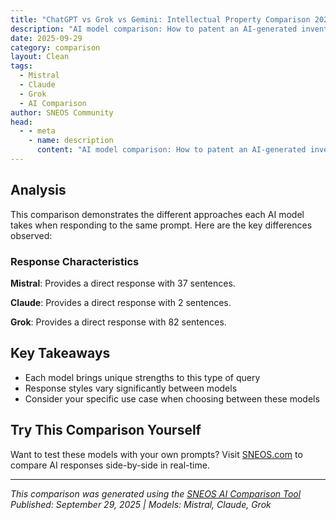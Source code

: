 ```yaml
---
title: "ChatGPT vs Grok vs Gemini: Intellectual Property Comparison 2025"
description: "AI model comparison: How to patent an AI-generated invention - who owns the rights?..."
date: 2025-09-29
category: comparison
layout: Clean
tags:
  - Mistral
  - Claude
  - Grok
  - AI Comparison
author: SNEOS Community
head:
  - - meta
    - name: description
      content: "AI model comparison: How to patent an AI-generated invention - who owns the rights?..."
---
```


<ChatComparison
  title="ChatGPT vs Grok vs Gemini: Intellectual Property Comparison 2025"
  prompt="How to patent an AI-generated invention - who owns the rights?"
  :responses='{
    "Mistral": "Patenting an AI-generated invention involves several complex legal and ethical considerations. As of now, patent laws in most jurisdictions do not explicitly address AI-generated inventions, and the ownership of rights can be ambiguous. Here are some key points to consider:\n\n### 1. **Identifying the Inventor**\n- **Human Inventorship**: Traditionally, patent laws require that inventors be human beings. This means that the AI itself cannot be listed as the inventor. Instead, the person or entity that developed or used the AI to generate the invention would typically be considered the inventor.\n- **AI as Inventor**: There have been attempts to list AI as the inventor, but these have generally been rejected by patent offices. For example, the European Patent Office (EPO) and the United States Patent and Trademark Office (USPTO) have both rejected applications where AI was listed as the inventor.\n\n### 2. **Ownership of Rights**\n- **Employer or Developer**: If the AI was developed by a company, the company would typically own the rights to any inventions generated by the AI, similar to how an employer owns the rights to inventions made by employees within the scope of their employment.\n- **Contracts and Agreements**: It\u0027s crucial to have clear contracts and agreements in place that specify ownership of any AI-generated inventions. This can help avoid disputes and ensure that all parties understand their rights and responsibilities.\n\n### 3. **Patent Application Process**\n- **Disclosure Requirements**: When filing a patent application, you need to disclose the true inventor(s). If the AI played a significant role, this should be clearly documented, but the human(s) involved in the process should be listed as the inventors.\n- **Novelty and Non-Obviousness**: The invention must meet the standard criteria for patentability, including novelty, non-obviousness, and utility. The fact that the invention was generated by AI does not change these requirements.\n\n### 4. **Legal and Ethical Considerations**\n- **Ethical Issues**: There are ethical considerations regarding the attribution of inventorship to AI. Some argue that AI should be recognized as an inventor to encourage innovation and transparency.\n- **Legal Precedents**: The legal landscape is evolving, and there may be future changes in patent laws to accommodate AI-generated inventions. Keeping up with legal developments and precedents is essential.\n\n### 5. **International Variations**\n- **Jurisdictional Differences**: Different countries have different patent laws and interpretations regarding AI-generated inventions. It\u0027s important to consult with patent attorneys who are familiar with the laws in the jurisdictions where you plan to seek patent protection.\n\n### Steps to Patent an AI-Generated Invention\n1. **Document the Invention Process**: Clearly document the role of the AI and the human(s) involved in the invention process.\n2. **Consult a Patent Attorney**: Work with a patent attorney who has experience in AI and intellectual property law.\n3. **Prepare the Patent Application**: Ensure that the application meets all legal requirements and clearly describes the invention.\n4. **File the Application**: Submit the patent application to the relevant patent office(s).\n5. **Monitor Legal Developments**: Stay informed about any changes in patent laws that could affect AI-generated inventions.\n\n### Conclusion\nPatenting an AI-generated invention is a complex process that requires careful consideration of legal, ethical, and practical issues. Working with a knowledgeable patent attorney and staying informed about legal developments can help navigate these challenges effectively.",
    "Claude": "Invalid API source. Please specify \u0027openai\u0027, \u0027anthropic\u0027, \u0027gemini\u0027, \u0027gemini-grounding\u0027, \u0027deepseek\u0027, \u0027grok\u0027, \u0027grok-live\u0027, or \u0027mistral\u0027.",
    "Grok": "Patenting an AI-generated invention is a complex and evolving area of intellectual property (IP) law, as traditional patent frameworks were designed with human inventors in mind. The question of ownership and whether an AI can be considered an inventor is still being debated in courts and patent offices worldwide. Below, I\u0027ll outline the key considerations and steps for patenting an AI-generated invention, focusing on current legal perspectives in major jurisdictions like the United States, Europe, and others.\n\n### 1. **Can an AI Be an Inventor?**\n   - **Current Legal Consensus**: In most jurisdictions, an AI cannot be listed as an inventor on a patent. Patent laws typically require a human inventor, as inventorship is tied to concepts like \u0022conception\u0022 (the mental act of creating the idea), which courts and patent offices argue cannot be attributed to a machine.\n     - **United States**: The U.S. Patent and Trademark Office (USPTO) and federal courts (e.g., in the case of *Thaler v. Vidal*, 2022) have ruled that only a natural person can be an inventor. AI systems like DABUS (an AI system central to several test cases) cannot be named as inventors.\n     - **Europe**: The European Patent Office (EPO) similarly rejected applications listing AI as an inventor, stating that under the European Patent Convention (EPC), inventors must be human.\n     - **Other Jurisdictions**: Some countries, like South Africa and Australia (initially), have allowed AI to be listed as an inventor in certain cases, but these are exceptions and often under appeal or reconsideration (e.g., Australia later reversed its stance in favor of requiring a human inventor).\n   - **Implication**: If an AI generates an invention, a human must typically be identified as the inventor\u2014often the person who developed the AI, directed its use, or contributed to the invention\u0027s conception.\n\n### 2. **Who Owns the Rights to an AI-Generated Invention?**\nOwnership of a patent for an AI-generated invention generally depends on the relationship between the AI developer, the user, and any relevant employment or contractual agreements. Key considerations include:\n   - **Human Contributions**: Courts and patent offices often look for a human who made a significant intellectual contribution to the invention. This could be:\n     - The developer of the AI system.\n     - The person who defined the problem the AI was tasked to solve.\n     - The person who selected or refined the AI\u0027s output for practical application.\n   - **Employment/Contracts**: If the AI was developed or used within the context of employment, the employer may own the rights to any resulting invention under \u0022work-for-hire\u0022 or similar doctrines, depending on local laws and contracts.\n   - **AI Ownership**: If you own the AI system or have a licensing agreement, ownership of the invention may depend on the terms of use. For instance, if you use a third-party AI platform (like OpenAI\u2019s tools), the platform\u2019s terms of service may address IP ownership.\n   - **Practical Outcome**: In most cases, the human or entity that owns or operates the AI, or the human who directed the AI\u2019s work, will be considered the owner or assignee of the patent rights, provided a human is listed as the inventor.\n\n### 3. **Steps to Patent an AI-Generated Invention**\nThe process of patenting an AI-generated invention follows the standard patent application process, with additional considerations for inventorship and disclosure. Here\u2019s how to proceed:\n   1. **Identify the Human Inventor(s)**:\n      - Determine who made a significant intellectual contribution to the invention. This could be the AI developer, the person who posed the problem, or someone who refined the AI\u2019s output.\n      - Be prepared to explain the human\u2019s role if challenged by a patent office or court.\n   2. **Assess Patentability**:\n      - Ensure the invention meets the standard criteria for patentability: novelty (new), non-obviousness (not an obvious improvement), and utility (usefulness).\n      - AI-generated inventions often face scrutiny for obviousness, as some argue that AI merely combines known data in predictable ways. You may need to demonstrate the inventive step or unexpected result.\n   3. **Document the Process**:\n      - Keep detailed records of how the invention was developed, including the AI\u2019s role and human contributions. This may be critical if inventorship or ownership is disputed.\n      - Disclose the use of AI in the patent application if required or relevant (e.g., to explain the methodology), though specific requirements vary by jurisdiction.\n   4. **File the Patent Application**:\n      - Work with a patent attorney to draft and file the application in the desired jurisdiction(s). Specify the human inventor(s) and, if applicable, the assignee (e.g., a company or individual who will own the patent).\n      - Be aware of international differences in patent law if filing in multiple countries (e.g., via the Patent Cooperation Treaty, PCT).\n   5. **Address Ethical and Policy Questions**:\n      - Some jurisdictions or examiners may raise concerns about AI-generated inventions on policy grounds (e.g., encouraging over-patenting or stifling human innovation). Be prepared to argue the societal benefits of the invention.\n\n### 4. **Challenges and Future Outlook**\n   - **Legal Uncertainty**: The law is still catching up with AI technology. Ongoing cases, like those involving DABUS, may lead to changes in how inventorship is defined. For now, adhering to the \u0022human inventor\u0022 requirement is the safest approach.\n   - **Ethical Concerns**: Some argue that patenting AI-generated inventions could lead to monopolies by tech giants who control powerful AI systems. Others worry about disincentivizing human creativity.\n   - **Policy Developments**: Governments and patent offices are actively discussing whether to adapt IP laws for AI. For example, the USPTO and EPO have issued calls for public comment on AI and IP policy.\n\n### 5. **Practical Tips**\n   - **Work with a Patent Attorney**: Given the legal gray areas, consult an IP attorney with experience in AI or technology patents to navigate inventorship and ownership issues.\n   - **Clarify Ownership Early**: If multiple parties (e.g., AI developers, users, or employers) are involved, draft clear agreements about who owns the IP rights to any AI-generated output.\n   - **Monitor Legal Developments**: Stay updated on court rulings and policy changes regarding AI and IP, as they may affect future patent strategies.\n   - **Alternative Protections**: If patenting is not viable (e.g., due to inventorship disputes), consider other forms of IP protection like trade secrets, provided the invention can be kept confidential.\n\n### Summary of Ownership\n- **Inventor**: Must be a human in most jurisdictions (for now); typically the person who contributed to the conception of the invention or directed the AI\u2019s work.\n- **Owner**: Usually the individual or entity that owns the AI, employs the inventor, or is assigned the rights via contract. If no clear human inventor exists, ownership may be disputed or patentability denied.\n\nThe legal landscape for AI-generated inventions will likely evolve in the coming years as AI becomes more integral to innovation. For now, focus on identifying human contributions and working within existing IP frameworks to secure protection. If you have a specific invention or situation in mind, sharing more details (without disclosing confidential information) could help refine this guidance."
  }'
  published-date="15:06"
/>

## Analysis

This comparison demonstrates the different approaches each AI model takes when responding to the same prompt. Here are the key differences observed:

### Response Characteristics

**Mistral**: Provides a direct response with 37 sentences. 

**Claude**: Provides a direct response with 2 sentences. 

**Grok**: Provides a direct response with 82 sentences. 

## Key Takeaways

- Each model brings unique strengths to this type of query
- Response styles vary significantly between models
- Consider your specific use case when choosing between these models

## Try This Comparison Yourself

Want to test these models with your own prompts? Visit [SNEOS.com](https://sneos.com) to compare AI responses side-by-side in real-time.

---

*This comparison was generated using the [SNEOS AI Comparison Tool](https://sneos.com)*
*Published: September 29, 2025 | Models: Mistral, Claude, Grok*
